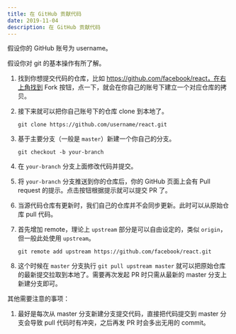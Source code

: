 ```yaml
---
title: 在 GitHub 贡献代码
date: 2019-11-04
description: 在 GitHub 贡献代码
---
```


假设你的 GitHub 账号为 username。

假设你对 git 的基本操作有所了解。


1. 找到你想提交代码的仓库，比如 https://github.com/facebook/react，在右上角找到 Fork 按钮，点一下，就会在你自己的账号下建立一个对应仓库的拷贝。

2. 接下来就可以把你自己账号下的仓库 clone 到本地了。

    ```shell
    git clone https://github.com/username/react.git
    ```

3. 基于主要分支（一般是 `master`）新建一个你自己的分支。

    ```shell
    git checkout -b your-branch
    ```

4. 在 `your-branch` 分支上面修改代码并提交。

5. 将 `your-branch` 分支推送到你的仓库后，你的 GitHub 页面上会有 Pull request 的提示。点击按钮根据提示就可以提交 PR 了。

6. 当源代码仓库有更新时，我们自己的仓库并不会同步更新。此时可以从原始仓库 pull 代码。

7. 首先增加 remote，理论上 `upstream` 部分是可以自由设定的，类似 `origin`，但一般此处使用 `upstream`。

    ```shell
    git remote add upstream https://github.com/facebook/react.git
    ```

8. 这个时候在 `master` 分支执行 `git pull upstream master` 就可以把原始仓库的最新提交拉取到本地了。需要再次发起 PR 时只需从最新的 master 分支上新建分支即可。

其他需要注意的事项：

1. 最好是每次从 master 分支新建分支提交代码，直接把代码提交到 master 分支会导致 pull 代码时有冲突，之后再发 PR 时会多出无用的 commit。